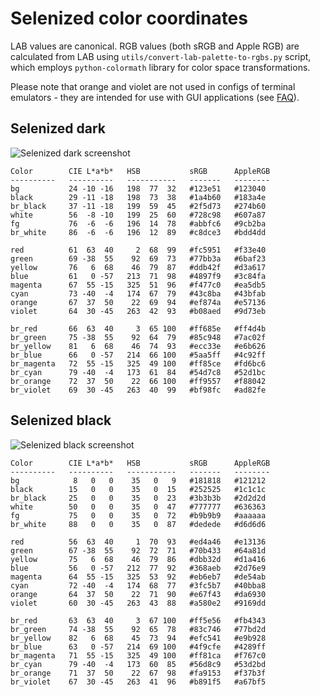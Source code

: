 Selenized color coordinates
===========================

LAB values are canonical.  RGB values (both sRGB and Apple RGB) are calculated
from LAB using `utils/convert-lab-palette-to-rgbs.py` script, which employs
`python-colormath` library for color space transformations.

Please note that orange and violet are not used in configs of terminal
emulators - they are intended for use with GUI applications (see
[FAQ](README.md#where-are-orange-and-violet)).



Selenized dark
--------------

![Selenized dark screenshot](http://i.imgur.com/U4y7JTc.png)

```
Color        CIE L*a*b*   HSB           sRGB      AppleRGB
----------   ----------   -----------   -------   --------
bg           24 -10 -16   198  77  32   #123e51   #123040
black        29 -11 -18   198  73  38   #1a4b60   #183a4e
br_black     37 -11 -18   199  59  45   #2f5d73   #274b60
white        56  -8 -10   199  25  60   #728c98   #607a87
fg           76  -6  -6   196  14  78   #abbfc6   #9cb2ba
br_white     86  -6  -6   196  12  89   #c8dce3   #bdd4dd

red          61  63  40     2  68  99   #fc5951   #f33e40
green        69 -38  55    92  69  73   #77bb3a   #6baf23
yellow       76   6  68    46  79  87   #ddb42f   #d3a617
blue         61   0 -57   213  71  98   #4897f9   #3c84fa
magenta      67  55 -15   325  51  96   #f477c0   #ea5db5
cyan         73 -40  -4   174  67  79   #43c8ba   #43bfab
orange       67  37  50    22  69  94   #ef874a   #e57136
violet       64  30 -45   263  42  93   #b08aed   #9d73eb

br_red       66  63  40     3  65 100   #ff685e   #ff4d4b
br_green     75 -38  55    92  64  79   #85c948   #7ac02f
br_yellow    81   6  68    46  74  93   #ecc33e   #e6b626
br_blue      66   0 -57   214  66 100   #5aa5ff   #4c92ff
br_magenta   72  55 -15   325  49 100   #ff85ce   #fd6bc6
br_cyan      79 -40  -4   173  61  84   #54d7c8   #52d1bc
br_orange    72  37  50    22  66 100   #ff9557   #f88042
br_violet    69  30 -45   263  40  99   #bf98fc   #ad82fe
```



Selenized black
---------------

![Selenized black screenshot](http://i.imgur.com/Yk9OfdL.png)

```
Color        CIE L*a*b*   HSB           sRGB      AppleRGB
----------   ----------   -----------   -------   --------
bg            8   0   0    35   0   9   #181818   #121212
black        15   0   0    35   0  15   #252525   #1c1c1c
br_black     25   0   0    35   0  23   #3b3b3b   #2d2d2d
white        50   0   0    35   0  47   #777777   #636363
fg           75   0   0    35   0  72   #b9b9b9   #aaaaaa
br_white     88   0   0    35   0  87   #dedede   #d6d6d6

red          56  63  40     1  70  93   #ed4a46   #e13136
green        67 -38  55    92  72  71   #70b433   #64a81d
yellow       75   6  68    46  79  86   #dbb32d   #d1a416
blue         56   0 -57   212  77  92   #368aeb   #2d76e9
magenta      64  55 -15   325  53  92   #eb6eb7   #de54ab
cyan         72 -40  -4   174  68  77   #3fc5b7   #40bba8
orange       64  37  50    22  71  90   #e67f43   #da6930
violet       60  30 -45   263  43  88   #a580e2   #9169dd

br_red       63  63  40     3  67 100   #ff5e56   #fb4343
br_green     74 -38  55    92  65  78   #83c746   #77bd2d
br_yellow    82   6  68    45  73  94   #efc541   #e9b928
br_blue      63   0 -57   214  69 100   #4f9cfe   #4289ff
br_magenta   71  55 -15   325  49 100   #ff81ca   #f767c0
br_cyan      79 -40  -4   173  60  85   #56d8c9   #53d2bd
br_orange    71  37  50    22  67  98   #fa9153   #f37b3f
br_violet    67  30 -45   263  41  96   #b891f5   #a67bf5
```

